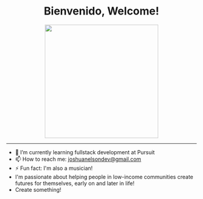 
<h1 align="center">  Bienvenido, Welcome!</h1>


<p align="center">
  <img src="https://media1.giphy.com/media/YnexM9LwlwGu4Z1QnS/200w.webp?cid=ecf05e47pfon3mrjka6iacds8hqu3c4gs4obnmy3zgew7g8o&rid=200w.webp&ct=g"          width="300" height="300" />
</p>

---
<!--
**joshuanelsondev/joshuanelsondev** is a ✨ _special_ ✨ repository because its `README.md` (this file) appears on your GitHub profile.

Here are some ideas to get you started:

- 🔭 I’m currently working on ...
- 🌱 I’m currently learning ...
- 👯 I’m looking to collaborate on ...
- 🤔 I’m looking for help with ...
- 💬 Ask me about ...
- 📫 How to reach me: ...
- 😄 Pronouns: ...
- ⚡ Fun fact: ...
-->
- 🔭 I’m currently learning fullstack development at Pursuit
- 📫 How to reach me: joshuanelsondev@gmail.com
- ⚡ Fun fact: I'm also a musician! 
- I'm passionate about helping people in low-income communities create futures for themselves, early on and later in life!
- Create something!
